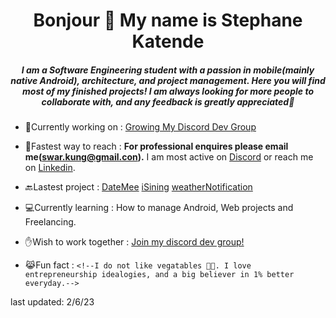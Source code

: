 <h1 align="center">Bonjour 🤟 My name is Stephane Katende</h1>
<h5 align="center">I am a Software Engineering student with a passion in mobile(mainly native Android), architecture, and project management. Here you will find most of my finished projects! I am always looking for more people to collaborate with, and any feedback is greatly appreciated🖤</h5>


- 🎯Currently working on : [Growing My Discord Dev Group](https://github.com/Android-Battalion)  

- 📲Fastest way to reach : **For professional enquires please email me(swar.kung@gmail.con).** I am most active on [Discord](https://discord.gg/yeZvjjYz) or reach me on [Linkedin](https://www.linkedin.com/in/skatende/).

- 🔙Lastest project : [DateMee](https://www.figma.com/file/PgJFxHHQAnYB5roi11zgUb/DateMe!!---UI?node-id=0%3A1&t=OZMXoiLLSJ6rD4oN-0) [iSining](https://github.com/ajcatindig/iSining) [weatherNotification](https://github.com/stephaneK123/weatherNotification) 

- 💻Currently learning : How to manage Android, Web projects and Freelancing. 

- ✋Wish to work together : [Join my discord dev group!](https://discord.gg/SmPdSKBP4R)

- 😹Fun fact :  `<!--I do not like vegatables 🤮🤢. I love entrepreneurship idealogies, and a big believer in 1% better everyday.-->`

last updated: 2/6/23
